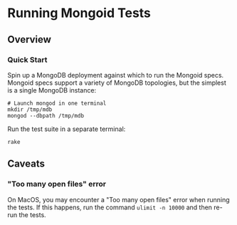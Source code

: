 # Running Mongoid Tests

## Overview
### Quick Start
Spin up a MongoDB deployment against which to run the Mongoid specs. Mongoid specs support a variety of MongoDB topologies, but the simplest is a single MongoDB instance:

    # Launch mongod in one terminal
    mkdir /tmp/mdb
    mongod --dbpath /tmp/mdb

Run the test suite in a separate terminal:

    rake


## Caveats
### "Too many open files" error
On MacOS, you may encounter a "Too many open files" error when running the tests. If this happens, run the command `ulimit -n 10000` and then re-run the tests.